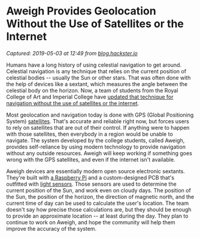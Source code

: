 # Aweigh Provides Geolocation Without the Use of Satellites or the Internet

_Captured: 2019-05-03 at 12:49 from [blog.hackster.io](https://blog.hackster.io/aweigh-provides-geolocation-without-the-use-of-satellites-or-the-internet-68e7fd5d5f75?mc_cid=9af641ce39&mc_eid=1c68da4188)_

Humans have a long history of using celestial navigation to get around. Celestial navigation is any technique that relies on the current position of celestial bodies -- usually the Sun or other stars. That was often done with the help of devices like a sextant, which measures the angle between the celestial body on the horizon. Now, a team of students from the Royal College of Art and Imperial College have [updated that technique for navigation without the use of satellites or the internet](https://www.aweigh.io/).

Most geolocation and navigation today is done with GPS (Global Positioning System) [satellites](https://www.hackster.io/communication). That's accurate and reliable right now, but forces users to rely on satellites that are out of their control. If anything were to happen with those satellites, then everybody in a region would be unable to navigate. The system developed by the college students, called Aweigh, provides self-reliance by using modern technology to provide navigation without any outside resources. Aweigh will keep working if something goes wrong with the GPS satellites, and even if the internet isn't available.

Aweigh devices are essentially modern open source electronic sextants. They're built with [a Raspberry Pi](https://www.hackster.io/raspberry-pi) and a custom-designed PCB that's outfitted with [light sensors](https://www.hackster.io/sensors). Those sensors are used to determine the current position of the Sun, and work even on cloudy days. The position of the Sun, the position of the horizon, the direction of magnetic north, and the current time of day can be used to calculate the user's location. The team doesn't say how precise those calculations are, but they should be enough to provide an approximate location -- at least during the day. They plan to continue to work on Aweigh, and hope the community will help them improve the accuracy of the system.
